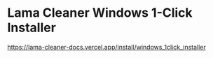 # Lama Cleaner Windows 1-Click Installer

https://lama-cleaner-docs.vercel.app/install/windows_1click_installer
